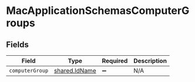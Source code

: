 # MacApplicationSchemasComputerGroups


## Fields

| Field                                          | Type                                           | Required                                       | Description                                    |
| ---------------------------------------------- | ---------------------------------------------- | ---------------------------------------------- | ---------------------------------------------- |
| `computerGroup`                                | [shared.IdName](../../models/shared/idname.md) | :heavy_minus_sign:                             | N/A                                            |